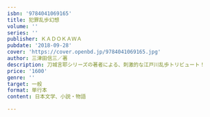```yaml
---
isbn: '9784041069165'
title: 犯罪乱歩幻想
volume: ''
series: ''
publisher: ＫＡＤＯＫＡＷＡ
pubdate: '2018-09-28'
cover: 'https://cover.openbd.jp/9784041069165.jpg'
author: 三津田信三／著
description: 刀城言耶シリーズの著者による、刺激的な江戸川乱歩トリビュート！
price: '1600'
genre: ''
target: 一般
format: 単行本
content: 日本文学、小説・物語

---
```

